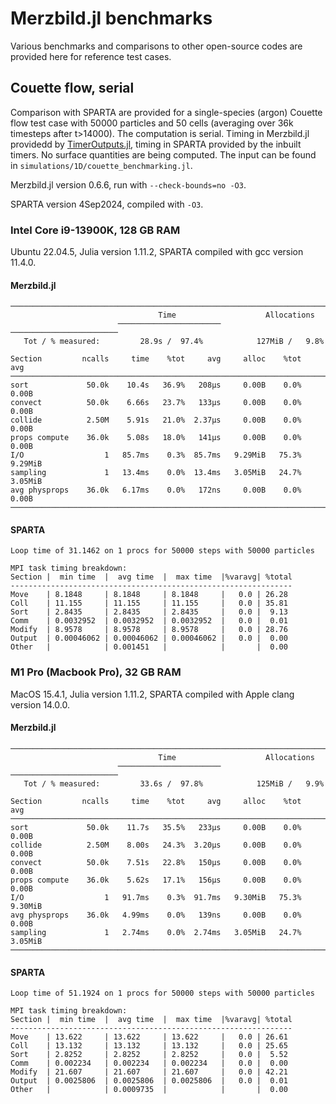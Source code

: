 # Merzbild.jl benchmarks

Various benchmarks and comparisons to other open-source codes are provided here for reference test cases.

## Couette flow, serial

Comparison with SPARTA are provided for a single-species (argon) Couette flow test case with 50000 particles and 50 cells (averaging over 36k timesteps after t>14000). The computation is serial. Timing in Merzbild.jl providedd by [TimerOutputs.jl](https://github.com/KristofferC/TimerOutputs.jl), timing in SPARTA provided by the inbuilt timers. No surface quantities are being computed.
The input can be found in `simulations/1D/couette_benchmarking.jl`.

Merzbild.jl version 0.6.6, run with  `--check-bounds=no -O3`.

SPARTA version 4Sep2024, compiled with `-O3`.

### Intel Core i9-13900K, 128 GB RAM

Ubuntu 22.04.5, Julia version 1.11.2, SPARTA compiled with gcc version 11.4.0.

#### Merzbild.jl
```
──────────────────────────────────────────────────────────────────────────
                                 Time                    Allocations      
                        ───────────────────────   ────────────────────────
   Tot / % measured:         28.9s /  97.4%            127MiB /   9.8%    

Section         ncalls     time    %tot     avg     alloc    %tot      avg
──────────────────────────────────────────────────────────────────────────
sort             50.0k    10.4s   36.9%   208μs     0.00B    0.0%    0.00B
convect          50.0k    6.66s   23.7%   133μs     0.00B    0.0%    0.00B
collide          2.50M    5.91s   21.0%  2.37μs     0.00B    0.0%    0.00B
props compute    36.0k    5.08s   18.0%   141μs     0.00B    0.0%    0.00B
I/O                  1   85.7ms    0.3%  85.7ms   9.29MiB   75.3%  9.29MiB
sampling             1   13.4ms    0.0%  13.4ms   3.05MiB   24.7%  3.05MiB
avg physprops    36.0k   6.17ms    0.0%   172ns     0.00B    0.0%    0.00B
──────────────────────────────────────────────────────────────────────────
```

#### SPARTA

```
Loop time of 31.1462 on 1 procs for 50000 steps with 50000 particles

MPI task timing breakdown:
Section |  min time  |  avg time  |  max time  |%varavg| %total
---------------------------------------------------------------
Move    | 8.1848     | 8.1848     | 8.1848     |   0.0 | 26.28
Coll    | 11.155     | 11.155     | 11.155     |   0.0 | 35.81
Sort    | 2.8435     | 2.8435     | 2.8435     |   0.0 |  9.13
Comm    | 0.0032952  | 0.0032952  | 0.0032952  |   0.0 |  0.01
Modify  | 8.9578     | 8.9578     | 8.9578     |   0.0 | 28.76
Output  | 0.00046062 | 0.00046062 | 0.00046062 |   0.0 |  0.00
Other   |            | 0.001451   |            |       |  0.00
```

### M1 Pro (Macbook Pro), 32 GB RAM

MacOS 15.4.1, Julia version 1.11.2, SPARTA compiled with Apple clang version 14.0.0.

#### Merzbild.jl
```
──────────────────────────────────────────────────────────────────────────
                                 Time                    Allocations      
                        ───────────────────────   ────────────────────────
   Tot / % measured:         33.6s /  97.8%            125MiB /   9.9%    

Section         ncalls     time    %tot     avg     alloc    %tot      avg
──────────────────────────────────────────────────────────────────────────
sort             50.0k    11.7s   35.5%   233μs     0.00B    0.0%    0.00B
collide          2.50M    8.00s   24.3%  3.20μs     0.00B    0.0%    0.00B
convect          50.0k    7.51s   22.8%   150μs     0.00B    0.0%    0.00B
props compute    36.0k    5.62s   17.1%   156μs     0.00B    0.0%    0.00B
I/O                  1   91.7ms    0.3%  91.7ms   9.30MiB   75.3%  9.30MiB
avg physprops    36.0k   4.99ms    0.0%   139ns     0.00B    0.0%    0.00B
sampling             1   2.74ms    0.0%  2.74ms   3.05MiB   24.7%  3.05MiB
──────────────────────────────────────────────────────────────────────────
```

#### SPARTA

```
Loop time of 51.1924 on 1 procs for 50000 steps with 50000 particles

MPI task timing breakdown:
Section |  min time  |  avg time  |  max time  |%varavg| %total
---------------------------------------------------------------
Move    | 13.622     | 13.622     | 13.622     |   0.0 | 26.61
Coll    | 13.132     | 13.132     | 13.132     |   0.0 | 25.65
Sort    | 2.8252     | 2.8252     | 2.8252     |   0.0 |  5.52
Comm    | 0.002234   | 0.002234   | 0.002234   |   0.0 |  0.00
Modify  | 21.607     | 21.607     | 21.607     |   0.0 | 42.21
Output  | 0.0025806  | 0.0025806  | 0.0025806  |   0.0 |  0.01
Other   |            | 0.0009735  |            |       |  0.00
```